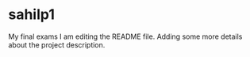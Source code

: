 # sahilp1
My final exams
I am editing the README file. Adding some more details about the project description.
